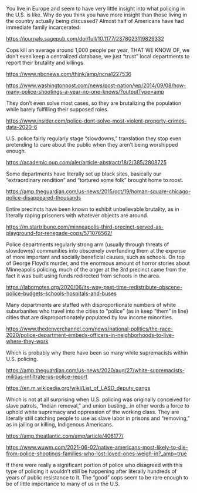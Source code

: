 You live in Europe and seem to have very little insight into what policing in the U.S. is like. Why do you think you have more insight than those living in the country actually being discussed? Almost half of Americans have had immediate family incarcerated:

https://journals.sagepub.com/doi/full/10.1177/2378023119829332

Cops kill an average around 1,000 people per year, THAT WE KNOW OF, we don’t even keep a centralized database, we just “trust” local departments to report their brutality and killings.

https://www.nbcnews.com/think/amp/ncna1227536

https://www.washingtonpost.com/news/post-nation/wp/2014/09/08/how-many-police-shootings-a-year-no-one-knows/?outputType=amp

They don’t even solve most cases, so they are brutalizing the population while barely fulfilling their supposed roles.

https://www.insider.com/police-dont-solve-most-violent-property-crimes-data-2020-6

U.S. police fairly regularly stage “slowdowns,” translation they stop even pretending to care about the public when they aren’t being worshipped enough.

https://academic.oup.com/aler/article-abstract/18/2/385/2808725

Some departments have literally set up black sites, basically our “extraordinary rendition” and “tortured some folk” brought home to roost.

https://amp.theguardian.com/us-news/2015/oct/19/homan-square-chicago-police-disappeared-thousands

Entire precincts have been known to exhibit unbelievable brutality, as in literally raping prisoners with whatever objects are around.

https://m.startribune.com/minneapolis-third-precinct-served-as-playground-for-renegade-cops/571076562/

Police departments regularly strong arm (usually through threats of slowdowns) communities into obscenely overfunding them at the expense of more important and socially beneficial causes, such as schools. On top of George Floyd’s murder, and the enormous amount of horror stories about Minneapolis policing, much of the anger at the 3rd precinct came from the fact it was built using funds redirected from schools in the area.

https://labornotes.org/2020/06/its-way-past-time-redistribute-obscene-police-budgets-schools-hospitals-and-buses

Many departments are staffed with disproportionate numbers of white suburbanites who travel into the cities to “police” (as in keep “them” in line) cities that are disproportionately populated by low income minorities.

https://www.thedenverchannel.com/news/national-politics/the-race-2020/police-department-embeds-officers-in-neighborhoods-to-live-where-they-work

Which is probably why there have been so many white supremacists within U.S. policing.

https://amp.theguardian.com/us-news/2020/aug/27/white-supremacists-militias-infiltrate-us-police-report

https://en.m.wikipedia.org/wiki/List_of_LASD_deputy_gangs

Which is not at all surprising when U.S. policing was originally conceived for slave patrols, “Indian removal,” and union busting…in other words a force to uphold white supremacy and oppression of the working class. They are literally still catching people to use as slave labor in prisons and “removing,” as in jailing or killing, Indigenous Americans.

https://amp.theatlantic.com/amp/article/406177/

https://www.wuwm.com/2021-06-02/native-americans-most-likely-to-die-from-police-shootings-families-who-lost-loved-ones-weigh-in?_amp=true

If there were really a significant portion of police who disagreed with this type of policing it wouldn’t still be happening after literally hundreds of years of public resistance to it. The “good” cops seem to be rare enough to be of little importance to many of us in the U.S.
